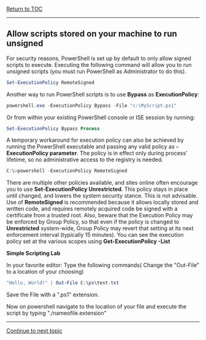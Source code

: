 <a href="https://github.com/CyberTrainingUSAF/Powershell_Training/blob/master/00-Table-of-Contents.md" > Return to TOC </a>

---

## Allow scripts stored on your machine to run unsigned

For security reasons, PowerShell is set up by default to only allow signed scripts to execute. Executing the following
command will allow you to run unsigned scripts (you must run PowerShell as Administrator to do this).

```powershell
Set-ExecutionPolicy RemoteSigned
```
Another way to run PowerShell scripts is to use **Bypass** as **ExecutionPolicy**:

```powershell
powershell.exe -ExecutionPolicy Bypass -File "c:\MyScript.ps1"
```

Or from within your existing PowerShell console or ISE session by running:

```powershell
Set-ExecutionPolicy Bypass Process
```

A temporary workaround for execution policy can also be achieved by running the PowerShell executable and
passing any valid policy as **-ExecutionPolicy parameter**. The policy is in effect only during process' lifetime, so no
administrative access to the registry is needed.

```powershell
C:\>powershell -ExecutionPolicy RemoteSigned
```

There are multiple other policies available, and sites online often encourage you to use **Set-ExecutionPolicy
Unrestricted**. This policy stays in place until changed, and lowers the system security stance. This is not advisable.
Use of **RemoteSigned** is recommended because it allows locally stored and written code, and requires remotely
acquired code be signed with a certificate from a trusted root.
Also, beware that the Execution Policy may be enforced by Group Policy, so that even if the policy is changed to
**Unrestricted** system-wide, Group Policy may revert that setting at its next enforcement interval (typically 15
minutes). You can see the execution policy set at the various scopes using **Get-ExecutionPolicy -List**

**Simple Scripting Lab**

In your favorite editor:
Type the following commands( Change the "Out-File" to a location of your choosing)
```powershell
"Hello, World!" | Out-File C:\ps\test.txt
```
Save the File with a ".ps1" extension.

Now on powershell navigate to the location of your file and execute the script by typing "./nameofile.extension"

---

<a href="https://github.com/CyberTrainingUSAF/Powershell_Training/blob/master/02_Basics_Of_Powershell/01_Powershell_Basics.md" > Continue to next topic </a>
